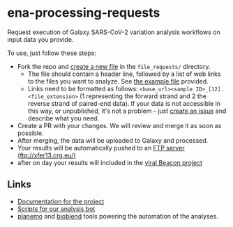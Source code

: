 # ena-processing-requests
Request execution of Galaxy SARS-CoV-2 variation analysis workflows on input data you provide.

To use, just follow these steps:
* Fork the repo and [create a new file](https://github.com/simonbray/ena-processing-requests/new/main/file_requests) in the `file_requests/` directory.
  * The file should contain a header line, followed by a list of web links to the files you want to analyze. See [the example file](https://github.com/simonbray/ena-processing-requests/blob/main/file_requests/example.txt) provided.
  * Links need to be formatted as follows: `<base_url><sample ID>_[12].<file_extension>` (1 representing the forward strand and 2 the reverse strand of paired-end data). If your data is not accessible in this way, or unpublished, it's not a problem - just [create an issue](https://github.com/simonbray/ena-processing-requests/issues/new) and describe what you need.
* Create a PR with your changes. We will review and merge it as soon as possible.
* After merging, the data will be uploaded to Galaxy and processed.
* Your results will be automatically pushed to an [FTP server (ftp://xfer13.crg.eu/)](ftp://xfer13.crg.eu)
* after on day your results will included in the [viral Beacon project](https://covid19beacon.crg.eu)

## Links
* [Documentation for the project](https://covid19.galaxyproject.org/genomics/global_platform/)
* [Scripts for our analysis bot](https://github.com/simonbray/ena-cog-uk-wfs/blob/main/docs/overview.md)
* [planemo](https://github.com/galaxyproject/planemo) and [bioblend](https://github.com/galaxyproject/bioblend) tools powering the automation of the analyses.
